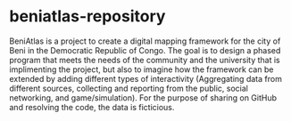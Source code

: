 # beniatlas-repository

BeniAtlas is a project to create a digital mapping framework for the city of Beni in the Democratic Republic
of Congo. The goal is to design a phased program that meets the needs of the community and the university that is 
implimenting the project, but also to imagine how the framework can be extended by adding different types of 
interactivity (Aggregating data from different sources, collecting and reporting from the public, social networking,
and game/simulation). For the purpose of sharing on GitHub and resolving the code, the data is ficticious. 
